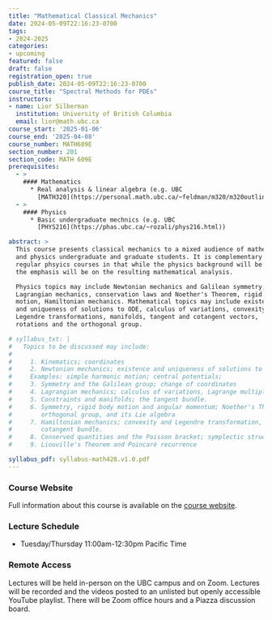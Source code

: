 ```yaml
---
title: "Mathematical Classical Mechanics"
date: 2024-05-09T22:16:23-0700
tags:
- 2024-2025
categories:
- upcoming
featured: false
draft: false
registration_open: true
publish_date: 2024-05-09T22:16:23-0700
course_title: "Spectral Methods for PDEs"
instructors:
- name: Lior Silberman
  institution: University of British Columbia
  email: lior@math.ubc.ca
course_start: '2025-01-06'
course_end: '2025-04-08'
course_number: MATH609E
section_number: 201
section_code: MATH 609E
prerequisites:
  - >
    #### Mathematics
      * Real analysis & linear algebra (e.g. UBC
        [MATH320](https://personal.math.ubc.ca/~feldman/m320/m320outline.html), [MATH321](https://personal.math.ubc.ca/~malabika/teaching/ubc/spring19/math321/index.html), [MATH223](https://personal.math.ubc.ca/~anstee/math223/math223.html))
  - >
    #### Physics
      * Basic undergraduate mechnics (e.g. UBC
        [PHYS216](https://phas.ubc.ca/~rozali/phys216.html))

abstract: > 
  This course presents classical mechanics to a mixed audience of mathematics
  and physics undergraduate and graduate students. It is complementary to
  regular phsyics courses in that while the physics background will be developed
  the emphasis will be on the resulting mathematical analysis.

  Physics topics may include Newtonian mechanics and Galilean symmetry,
  Lagrangian mechanics, conservation laws and Noether's Theorem, rigid body
  motion, Hamiltonian mechanics. Mathematical topics may include existence
  and uniqueness of solutions to ODE, calculus of variations, convexity and
  Legendre transformations, manifolds, tangent and cotangent vectors,
  rotations and the orthogonal group.

# syllabus_txt: |
#   Topics to be discussed may include:
# 
#     1. Kinematics; coordinates
#     2. Newtonian mechanics; existence and uniqueness of solutions to ODE.
#     Examples: simple harmonic motion; central potentials; 
#     3. Symmetry and the Galilean group; change of coordinates
#     4. Lagrangian mechanics; calculus of variations, Lagrange multipliers.
#     5. Constraints and manifolds; the tangent bundle.
#     6. Symmetry, rigid body motion and angular momentum; Noether's Theorem, the
#        orthogonal group, and its Lie algebra
#     7. Hamiltonian mechanics; convexity and Legendre transformation, the
#        cotangent bundle.
#     8. Conserved quantities and the Poisson bracket; symplectic structure
#     9. Liouville's Theorem and Poincaré recurrence

syllabus_pdf: syllabus-math428.v1.0.pdf
---
```

### Course Website
Full information about this course is available on the [course
website](https://personal.math.ubc.ca/~lior/teaching/2425/428_W25/).

### Lecture Schedule
* Tuesday/Thursday 11:00am-12:30pm Pacific Time

### Remote Access
Lectures will be held in-person on the UBC campus and on Zoom.  Lectures will be
recorded and the videos posted to an unlisted but openly accessible YouTube
playlist.  There will be Zoom office hours and a Piazza discussion board.
